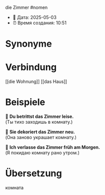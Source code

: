 die Zimmer
#nomen
- 📍 Дата: 2025-05-03
- ⏰ Время создания: 10:51
# Synonyme

# Verbindung 
[[die Wohnung]]
[[das Haus]]
# Beispiele
🔹 **Du betrittst das Zimmer leise.**  
(Ты тихо заходишь в комнату.)

🔹 **Sie dekoriert das Zimmer neu.**  
(Она заново украшает комнату.)

🔹 **Ich verlasse das Zimmer früh am Morgen.**  
(Я покидаю комнату рано утром.)
# Übersetzung
комната